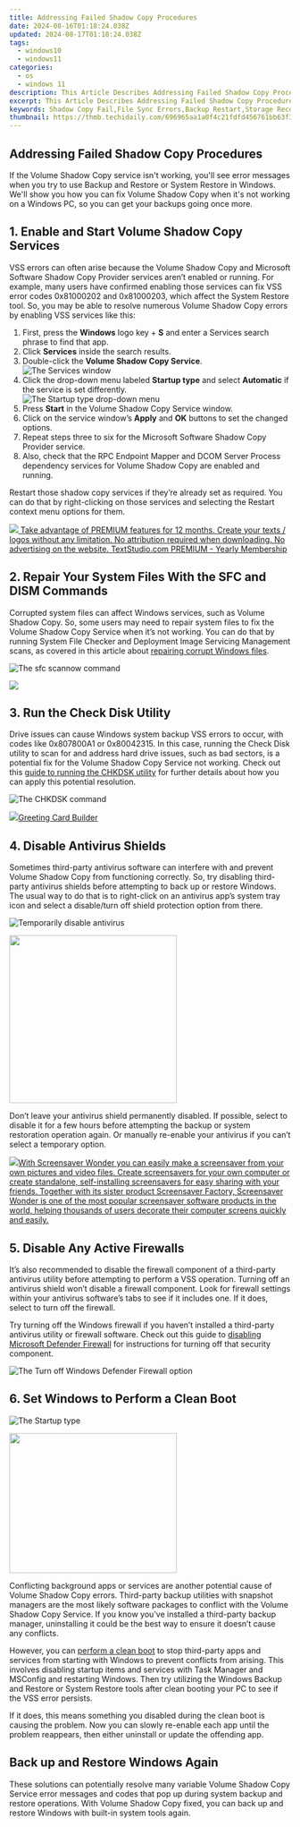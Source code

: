 ```yaml
---
title: Addressing Failed Shadow Copy Procedures
date: 2024-08-16T01:18:24.038Z
updated: 2024-08-17T01:18:24.038Z
tags:
  - windows10
  - windows11
categories:
  - os
  - windows 11
description: This Article Describes Addressing Failed Shadow Copy Procedures
excerpt: This Article Describes Addressing Failed Shadow Copy Procedures
keywords: Shadow Copy Fail,File Sync Errors,Backup Restart,Storage Recovery,Data Safeguard,Archive Corruption,Save Exceptions
thumbnail: https://thmb.techidaily.com/696965aa1a0f4c21fdfd456761bb63f354f50ffc3b27173b44a827d0fae8995e.jpg
---
```


## Addressing Failed Shadow Copy Procedures

 If the Volume Shadow Copy service isn't working, you'll see error messages when you try to use Backup and Restore or System Restore in Windows. We'll show you how you can fix Volume Shadow Copy when it's not working on a Windows PC, so you can get your backups going once more.

## 1\. Enable and Start Volume Shadow Copy Services

 VSS errors can often arise because the Volume Shadow Copy and Microsoft Software Shadow Copy Provider services aren’t enabled or running. For example, many users have confirmed enabling those services can fix VSS error codes 0x81000202 and 0x81000203, which affect the System Restore tool. So, you may be able to resolve numerous Volume Shadow Copy errors by enabling VSS services like this:

1. First, press the **Windows** logo key + **S** and enter a Services search phrase to find that app.
2. Click **Services** inside the search results.
3. Double-click the **Volume Shadow Copy Service**.  
![The Services window](https://static1.makeuseofimages.com/wordpress/wp-content/uploads/2023/10/services-window.jpg)
4. Click the drop-down menu labeled **Startup type** and select **Automatic** if the service is set differently.  
![The Startup type drop-down menu](https://static1.makeuseofimages.com/wordpress/wp-content/uploads/2023/10/startup-type-drop-down-menu.jpg)
5. Press **Start** in the Volume Shadow Copy Service window.
6. Click on the service window’s **Apply** and **OK** buttons to set the changed options.
7. Repeat steps three to six for the Microsoft Software Shadow Copy Provider service.
8. Also, check that the RPC Endpoint Mapper and DCOM Server Process dependency services for Volume Shadow Copy are enabled and running.

 Restart those shadow copy services if they’re already set as required. You can do that by right-clicking on those services and selecting the Restart context menu options for them.

<!-- affiliate ads begin -->
<a href="https://secure.textstudio.com/order/checkout.php?PRODS=35633309&QTY=1&AFFILIATE=108875&CART=1"> <img src="https://secure.avangate.com/images/merchant/d6eb8222c9718486bdabce8b897380f7/products/3_premium-icon.png" border="0"> Take advantage of PREMIUM features for 12 months. 
Create your texts / logos without any limitation. 
No attribution required when downloading. 
No advertising on the website. 
 TextStudio.com  PREMIUM - Yearly Membership</a>
<!-- affiliate ads end -->
## 2\. Repair Your System Files With the SFC and DISM Commands

 Corrupted system files can affect Windows services, such as Volume Shadow Copy. So, some users may need to repair system files to fix the Volume Shadow Copy Service when it’s not working. You can do that by running System File Checker and Deployment Image Servicing Management scans, as covered in this article about [repairing corrupt Windows files](https://www.makeuseof.com/windows-built-in-repair-tools/).

![The sfc scannow command](https://static1.makeuseofimages.com/wordpress/wp-content/uploads/2023/10/sfc-scannow-error.jpg)
<!-- affiliate ads begin -->
<a href="https://secure.2checkout.com/order/checkout.php?PRODS=32667153&QTY=1&AFFILIATE=108875&CART=1"><img src="https://www.coolmuster.com/uploads/image/20201228/feature02.png" border="0"></a>
<!-- affiliate ads end -->

## 3\. Run the Check Disk Utility

 Drive issues can cause Windows system backup VSS errors to occur, with codes like 0x807800A1 or 0x80042315\. In this case, running the Check Disk utility to scan for and address hard drive issues, such as bad sectors, is a potential fix for the Volume Shadow Copy Service not working. Check out this [guide to running the CHKDSK utility](https://www.makeuseof.com/sir-mini-how-to-run-chkdsk-in-windows-10/) for further details about how you can apply this potential resolution.

![The CHKDSK command](https://static1.makeuseofimages.com/wordpress/wp-content/uploads/2023/10/chkdsk-scan-command.jpg)

<!-- affiliate ads begin -->
<a href="https://secure.2checkout.com/order/checkout.php?PRODS=2067133&QTY=1&AFFILIATE=108875&CART=1"><img src="https://www.pearlmountainsoft.com/n_img/product/gcb/banScrn.jpg" border="0">Greeting Card Builder</a>
<!-- affiliate ads end -->
## 4\. Disable Antivirus Shields

 Sometimes third-party antivirus software can interfere with and prevent Volume Shadow Copy from functioning correctly. So, try disabling third-party antivirus shields before attempting to back up or restore Windows. The usual way to do that is to right-click on an antivirus app’s system tray icon and select a disable/turn off shield protection option from there.

![Temporarily disable antivirus](https://static1.makeuseofimages.com/wordpress/wp-content/uploads/2022/06/disable-antivirus.jpg)
<!-- affiliate ads begin -->
<a href="https://natural-cycles.sjv.io/c/5597632/2072199/17885" target="_top" id="2072199"><img src="//a.impactradius-go.com/display-ad/17885-2072199" border="0" alt="" width="300" height="300"/></a><img height="0" width="0" src="https://imp.pxf.io/i/5597632/2072199/17885" style="position:absolute;visibility:hidden;" border="0" />
<!-- affiliate ads end -->

 Don’t leave your antivirus shield permanently disabled. If possible, select to disable it for a few hours before attempting the backup or system restoration operation again. Or manually re-enable your antivirus if you can’t select a temporary option.

<!-- affiliate ads begin -->
<a href="https://secure.2checkout.com/order/checkout.php?PRODS=195080&QTY=1&AFFILIATE=108875&CART=1"><img src="https://www.blumentals.net/scrwonder/images/screensaver-software.png" border="0">With Screensaver Wonder you can easily make a screensaver from your own pictures and video files. Create screensavers for your own computer or create standalone, self-installing screensavers for easy sharing with your friends. Together with its sister product Screensaver Factory, Screensaver Wonder is one of the most popular screensaver software products in the world, helping thousands of users decorate their computer screens quickly and easily.</a>
<!-- affiliate ads end -->
## 5\. Disable Any Active Firewalls

 It’s also recommended to disable the firewall component of a third-party antivirus utility before attempting to perform a VSS operation. Turning off an antivirus shield won’t disable a firewall component. Look for firewall settings within your antivirus software’s tabs to see if it includes one. If it does, select to turn off the firewall.

 Try turning off the Windows firewall if you haven’t installed a third-party antivirus utility or firewall software. Check out this guide to [disabling Microsoft Defender Firewall](https://www.makeuseof.com/windows-11-disable-microsoft-defender-firewall/) for instructions for turning off that security component.

![The Turn off Windows Defender Firewall option](https://static1.makeuseofimages.com/wordpress/wp-content/uploads/2023/10/turn-off-firewall-settings.jpg)

## 6\. Set Windows to Perform a Clean Boot

![The Startup type](https://static1.makeuseofimages.com/wordpress/wp-content/uploads/2023/10/startup-tab.jpg)
<!-- affiliate ads begin -->
<a href="https://printrendy.pxf.io/c/5597632/1453720/17020" target="_top" id="1453720"><img src="//a.impactradius-go.com/display-ad/17020-1453720" border="0" alt="" width="300" height="250"/></a><img height="0" width="0" src="https://imp.pxf.io/i/5597632/1453720/17020" style="position:absolute;visibility:hidden;" border="0" />
<!-- affiliate ads end -->

 Conflicting background apps or services are another potential cause of Volume Shadow Copy errors. Third-party backup utilities with snapshot managers are the most likely software packages to conflict with the Volume Shadow Copy Service. If you know you’ve installed a third-party backup manager, uninstalling it could be the best way to ensure it doesn’t cause any conflicts.

 However, you can [perform a clean boot](https://www.makeuseof.com/clean-boot-windows-11/) to stop third-party apps and services from starting with Windows to prevent conflicts from arising. This involves disabling startup items and services with Task Manager and MSConfig and restarting Windows. Then try utilizing the Windows Backup and Restore or System Restore tools after clean booting your PC to see if the VSS error persists.

 If it does, this means something you disabled during the clean boot is causing the problem. Now you can slowly re-enable each app until the problem reappears, then either uninstall or update the offending app.

## Back up and Restore Windows Again

 These solutions can potentially resolve many variable Volume Shadow Copy Service error messages and codes that pop up during system backup and restore operations. With Volume Shadow Copy fixed, you can back up and restore Windows with built-in system tools again.



<ins class="adsbygoogle"
      style="display:block"
      data-ad-client="ca-pub-7571918770474297"
      data-ad-slot="8358498916"
      data-ad-format="auto"
      data-full-width-responsive="true"></ins>



